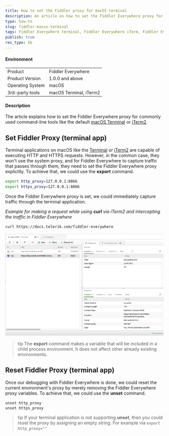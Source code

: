 ```yaml
---
title: How to set the Fiddler proxy for macOS terminal
description: An article on how to set the Fiddler Everywhere proxy for macOS terminals
type: how-to
slug: fiddler-macos-terminal
tags: Fiddler Everywhere terminal, Fiddler Everywhere iTerm, Fiddler Everywhere iterm2, Fiddler macOS shell, Fiddler macOS terminal proxy
publish: true
res_type: kb
---
```



#### Environment

|   |   |
|---|---|
| Product  | Fiddler Everywhere  |
| Product Version | 1.0.0 and above  |
| Operating System | macOS  |
| 3rd-party tools | macOS Terminal, iTerm2  |

#### Description

The article explains how to set the Fiddler Everywhere proxy for commonly used command-line tools like the default [macOS Terminal](https://en.wikipedia.org/wiki/Terminal_(macOS)) or [iTerm2](https://www.iterm2.com/). 


## Set Fiddler Proxy (terminal app)

Terminal applications on macOS like the [Terminal](https://en.wikipedia.org/wiki/Terminal_(macOS)) or [iTerm2](https://www.iterm2.com/) are capable of executing HTTP and HTTPS requests. However, in the common case, they won't use the system proxy, and for Fiddler Everywhere to capture traffic that passes through them, they need to set the Fiddler Everywhere proxy explicitly. To achieve that, we could use the **export** command.

```Bash
export http_proxy=127.0.0.1:8866
export https_proxy=127.0.0.1:8866
```

Once the Fiddler Everywhere proxy is set, we could immediately capture traffic through the terminal application.

_Example for making a request while using_ **_curl_** _via iTerm2 and intercepting the traffic in Fiddler Everywhere_
```Bash
curl https://docs.telerik.com/fiddler-everywhere
```

![Result from curl request in Fiddler Everywhere](../images/kb/macos-terminal/curl-traffic.png)

>tip The **export** command makes a variable that will be included in a child process environment. It does not affect other already existing environments.

## Reset Fiddler Proxy (terminal app)

Once our debugging with Fiddler Everywhere is done, we could reset the current environment's proxy by merely removing the Fiddler Everywhere proxy variables. To achieve that, we could use the **unset** command.

```Shell
unset http_proxy
unset https_proxy
```

>tip If your terminal application is not supporting **unset**, then you could reset the proxy by assigning an empty string. For example via `export http_proxy=""`